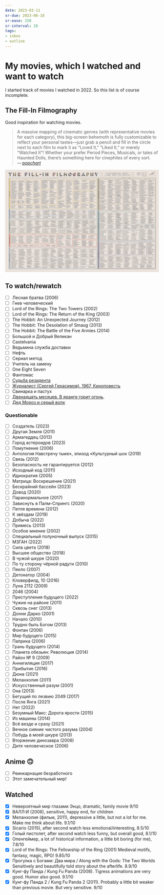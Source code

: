 ```yaml
---
date: 2023-03-11
sr-due: 2023-06-18
sr-ease: 250
sr-interval: 28
tags:
- inbox
- outline
---
```


# My movies, which I watched and want to watch

I started track of movies I watched in 2022. So this list is of course
incomplete.

## The Fill-In Filmography

Good inspiration for watching movies.

> A massive mapping of cinematic genres (with representative movies for each
> category), this big-screen behemoth is fully customizable to reflect your
> personal tastes—just grab a pencil and fill in the circle next to each film to
> mark it as “Loved It,” “Liked It,” or merely “Watched It”! Whether your prefer
> Period Pieces, Musicals, or tales of Haunted Dolls, there’s something here for
> cinephiles of every sort.\
> — <cite>[popchart](https://popchart.co/products/the-fill-in-filmography)</cite>

![The Fill-In Filmography](./img/The_Fill-In_Filmography.webp)

## To watch/rewatch

- [ ] Лесная братва (2006)
- [ ] Гнев человеческий
- [ ] Lord of the Rings: The Two Towers (2002)
- [ ] Lord of the Rings: The Return of the King (2003)
- [ ] The Hobbit: An Unexpected Journey (2012)
- [ ] The Hobbit: The Desolation of Smaug (2013)
- [ ] The Hobbit: The Battle of the Five Armies (2014)
- [ ] Большой и Добрый Великан
- [ ] Castelvania
- [ ] Ведьмина служба доставки
- [ ] Нефть
- [ ] Сериал метод
- [ ] Учитель на замену
- [ ] One Eight Seven
- [ ] Фантомас
- [ ] [Судьба резидента](magnet:?xt=urn:btih:F0A052ADB9604005452D48908F45838B796A5519&tr=http%3A%2F%2Fbt2.t-ru.org%2Fann%3Fmagnet&dn=%D0%A1%D1%83%D0%B4%D1%8C%D0%B1%D0%B0%20%D1%80%D0%B5%D0%B7%D0%B8%D0%B4%D0%B5%D0%BD%D1%82%D0%B0%20(%D0%92%D0%B5%D0%BD%D0%B8%D0%B0%D0%BC%D0%B8%D0%BD%20%D0%94%D0%BE%D1%80%D0%BC%D0%B0%D0%BD)%20%5B1970%2C%20%D0%BF%D1%81%D0%B8%D1%85%D0%BE%D0%BB%D0%BE%D0%B3%D0%B8%D1%87%D0%B5%D1%81%D0%BA%D0%B8%D0%B9%20%D0%B4%D0%B5%D1%82%D0%B5%D0%BA%D1%82%D0%B8%D0%B2%2C%20DVDRip-AVC%5D%20Sub%20(Eng))
- [ ] [Журналист (Сергей Герасимов). 1967, Киноповесть](magnet:?xt=urn:btih:9049B58DF460CF89690BAB5BCD4DCBF7BCBAC38A&tr=http%3A%2F%2Fbt3.t-ru.org%2Fann%3Fmagnet&dn=%D0%96%D1%83%D1%80%D0%BD%D0%B0%D0%BB%D0%B8%D1%81%D1%82%20(%D0%A1%D0%B5%D1%80%D0%B3%D0%B5%D0%B9%20%D0%93%D0%B5%D1%80%D0%B0%D1%81%D0%B8%D0%BC%D0%BE%D0%B2)%20%5B1967%2C%20%D0%9A%D0%B8%D0%BD%D0%BE%D0%BF%D0%BE%D0%B2%D0%B5%D1%81%D1%82%D1%8C%2C%20DVDRip%5D)
- [ ] Свинарка и пастух
- [ ] [Двенадцать месяцев. В яранге горит огонь](magnet:?xt=urn:btih:BF74E2B65E1C82A54F93BC5C487AF89B26038A57&tr=http%3A%2F%2Fbt.t-ru.org%2Fann%3Fmagnet&dn=%D0%94%D0%B2%D0%B5%D0%BD%D0%B0%D0%B4%D1%86%D0%B0%D1%82%D1%8C%20%D0%BC%D0%B5%D1%81%D1%8F%D1%86%D0%B5%D0%B2.%20%D0%92%20%D1%8F%D1%80%D0%B0%D0%BD%D0%B3%D0%B5%20%D0%B3%D0%BE%D1%80%D0%B8%D1%82%20%D0%BE%D0%B3%D0%BE%D0%BD%D1%8C.%20%5B1956%2C%20%D0%A1%D0%B1%D0%BE%D1%80%D0%BD%D0%B8%D0%BA%20%D0%BC%D1%83%D0%BB%D1%8C%D1%82%D1%84%D0%B8%D0%BB%D1%8C%D0%BC%D0%BE%D0%B2%2C%20DVD5%5D%20%D0%9A%D1%80%D1%83%D0%BF%D0%BD%D1%8B%D0%B9%20%D0%9F%D0%BB%D0%B0%D0%BD%2C%20%D1%80%D0%B5%D1%81%D1%82%D0%B0%D0%B2%D1%80%D0%B0%D1%86%D0%B8%D1%8F).
- [ ] [Дед Мороз и серый волк](magnet:?xt=urn:btih:E8235C6EFBB1E9E2C7507153D22DF042BC005F86&tr=http%3A%2F%2Fbt4.t-ru.org%2Fann%3Fmagnet&dn=%D0%94%D0%B5%D0%B4%20%D0%9C%D0%BE%D1%80%D0%BE%D0%B7%20%D0%B8%20%D1%81%D0%B5%D1%80%D1%8B%D0%B9%20%D0%B2%D0%BE%D0%BB%D0%BA%20(%D0%92%D0%B8%D1%82%D0%BE%D0%BB%D1%8C%D0%B4%20%D0%91%D0%BE%D1%80%D0%B4%D0%B7%D0%B8%D0%BB%D0%BE%D0%B2%D1%81%D0%BA%D0%B8%D0%B9)%20%5B1978%2C%20%D0%A1%D0%A1%D0%A1%D0%A0%2C%20%D0%BC%D1%83%D0%BB%D1%8C%D1%82%D1%84%D0%B8%D0%BB%D1%8C%D0%BC%2C%20%D0%BA%D0%BE%D1%80%D0%BE%D1%82%D0%BA%D0%BE%D0%BC%D0%B5%D1%82%D1%80%D0%B0%D0%B6%D0%BA%D0%B0%2C%20WEB-DL%201080p%5D)

### Questionable

- [ ] Создатель (2023)
- [ ] Другая Земля (2011)
- [ ] Армагеддец (2013)
- [ ] Город астероидов (2023)
- [ ] Помутнение (2006)
- [ ] Антология Навстречу тьме», эпизод «Культурный шок (2019)
- [ ] Связь (2012)
- [ ] Безопасность не гарантируется (2012)
- [ ] Исходный код (2011)
- [ ] Идиократия (2005)
- [ ] Матрица: Воскрешение (2021)
- [ ] Бескрайний бассейн (2023)
- [ ] Довод (2020)
- [ ] Паранормальное (2017)
- [ ] Зависнуть в Палм-Спрингс (2020)
- [ ] Петля времени (2012)
- [ ] К звёздам (2019)
- [ ] Добыча (2022)
- [ ] Примесь (2013)
- [ ] Особое мнение (2002)
- [ ] Специальный полуночный выпуск (2015)
- [ ] М3ГАН (2022)
- [ ] Сила цвета (2018)
- [ ] Высшее общество (2018)
- [ ] В чужой шкуре (2020)
- [ ] По ту сторону чёрной радуги (2010)
- [ ] Пекло (2007)
- [ ] Детонатор (2004)
- [ ] Кловерфилд, 10 (2016)
- [ ] Луна 2112 (2009)
- [ ] 2046 (2004)
- [ ] Преступления будущего (2022)
- [ ] Чужие на районе (2011)
- [ ] Сквозь снег (2013)
- [ ] Донни Дарко (2001)
- [ ] Начало (2010)
- [ ] Трудно быть Богом (2013)
- [ ] Фонтан (2006)
- [ ] Мир будущего (2015)
- [ ] Паприка (2006)
- [ ] Грань будущего (2014)
- [ ] Планета обезьян: Революция (2014)
- [ ] Район № 9 (2009)
- [ ] Аннигиляция (2017)
- [ ] Прибытие (2016)
- [ ] Дюна (2021)
- [ ] Меланхолия (2011)
- [ ] Искусственный разум (2001)
- [ ] Она (2013)
- [ ] Бегущий по лезвию 2049 (2017)
- [ ] После Янга (2021)
- [ ] Нет (2022)
- [ ] Безумный Макс: Дорога ярости (2015)
- [ ] Из машины (2014)
- [ ] Всё везде и сразу (2021)
- [ ] Вечное сияние чистого разума (2004)
- [ ] Побудь в моей шкуре (2013)
- [ ] Вторжение динозавра (2006)
- [ ] Дитя человеческое (2006)

## Anime 🙃

- [ ] Реинкарнация безработного
- [ ] Этот замечательный мир!

## Watched

- [x] Невероятный мир глазами Энцо, dramatic, family movie 9/10
- [x] ВАЛЛ·И (2008), sensitive, happy end, for children
- [x] Меланхолия (фильм, 2011), depressive a little, but not a lot for me. Make
  me think about life. 9.1/10
- [x] Sicario (2015), after second watch less emotional/interesting, 8.5/10
- [x] Голый пистолет, after second watch less funny, but overall good, 8.1/10
- [x] Опенгеймер, a lot of historical information, a little bit boring (for me), 7.8/10
- [x] Lord of the Rings: The Fellowship of the Ring (2001) Medieval motifs,
      fantasy, magic, RPG! 9.85/10
- [x] Прогулка с Богами: Два мира / Along with the Gods: The Two Worlds
      Sensitively and beautifully told story about the afterlife. 8.9/10
- [x] Кунг-фу Панда / Kung Fu Panda (2008). Tigress animations are very good.
      Humor also good. 9.1/10
- [x] Кунг-фу Панда 2 / Kung Fu Panda 2 (2011). Probably a little bit weaker
      than previous movie. But very sensitive. 9/10
